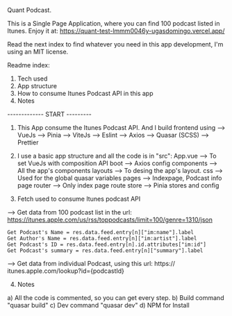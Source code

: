 Quant Podcast.

This is a Single Page Application, where you can find 100 podcast listed in Itunes. Enjoy it at: 
    https://quant-test-lmmm0046y-ugasdomingo.vercel.app/

Read the next index to find whatever you need in this app development, I'm using an MIT license.

Readme index:
1. Tech used
2. App structure
3. How to consume Itunes Podcast API in this app
4. Notes

------------- START ---------

1. This App consume the Itunes Podcast API. And I build frontend using
--> VueJs
--> Pinia
--> ViteJs
--> Eslint
--> Axios
--> Quasar (SCSS)
--> Prettier

2. I use a basic app structure and all the code is in "src":
    App.vue     --> To set VueJs with composition API
    boot        --> Axios config
    components  --> All the app's components
    layouts     --> To desing the app's layout.
    css         --> Used for the global quasar variables
    pages       --> Indexpage, Podcast info page
    router      --> Only index page route
    store       --> Pinia stores and config


3. Fetch used to consume Itunes podcast API

--> Get data from 100 podcast list in the url: https://itunes.apple.com/us/rss/toppodcasts/limit=100/genre=1310/json

    Get Podcast's Name = res.data.feed.entry[n]["im:name"].label
    Get Author's Name = res.data.feed.entry[n]["im:artist"].label
    Get Podcast's ID = res.data.feed.entry[n].id.attributes["im:id"]
    Get Podcast's summary = res.data.feed.entry[n]["summary"].label

--> Get data from individual Podcast, using this url: https://
itunes.apple.com/lookup?id={podcastId}

4. Notes

a) All the code is commented, so you can get every step.
b) Build command "quasar build"
c) Dev command "quasar dev"
d) NPM for Install